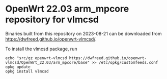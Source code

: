 OpenWrt 22.03 arm_mpcore repository for vlmcsd
========

Binaries built from this repository on 2023-08-21 can be downloaded from <https://dwfreed.github.io/openwrt-vlmcsd/>.

To install the vlmcsd package, run

```
echo "src/gz openwrt-vlmcsd https://dwfreed.github.io/openwrt-vlmcsd/OpenWrt_22.03/arm_mpcore/base" >> /etc/opkg/customfeeds.conf
opkg update
opkg install vlmcsd
```
